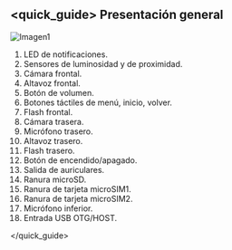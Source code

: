 ## <quick_guide> Presentación general

![Imagen1](http://static.energysistem.com/images/manuals/39725/54ec60ea3e352.jpg)

1. LED de notificaciones.
2. Sensores de luminosidad y de proximidad.
3. Cámara frontal.
4. Altavoz frontal.
5. Botón de volumen.
6. Botones táctiles de menú, inicio, volver.
7. Flash frontal.
8. Cámara trasera.
9. Micrófono trasero.
10. Altavoz trasero.
11. Flash trasero.
12. Botón de encendido/apagado.
13. Salida de auriculares.
14. Ranura microSD.
15. Ranura de tarjeta microSIM1.
16. Ranura de tarjeta microSIM2.
17. Micrófono inferior.
18. Entrada USB OTG/HOST.

</quick_guide>
